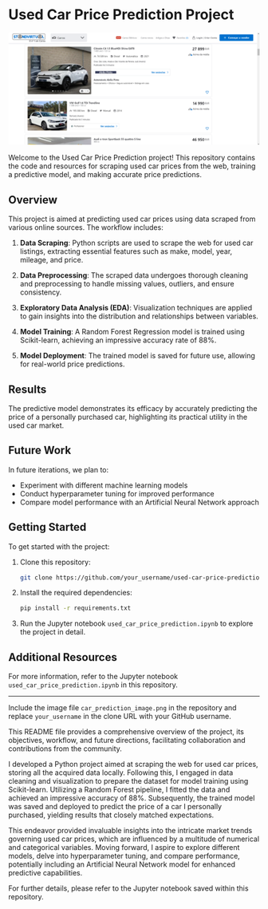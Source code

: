 # Used Car Price Prediction Project

![Used Car Price Prediction](img/standvirtual.png)

Welcome to the Used Car Price Prediction project! This repository contains the code and resources for scraping used car prices from the web, training a predictive model, and making accurate price predictions.

## Overview

This project is aimed at predicting used car prices using data scraped from various online sources. The workflow includes:

1. **Data Scraping**: Python scripts are used to scrape the web for used car listings, extracting essential features such as make, model, year, mileage, and price.

2. **Data Preprocessing**: The scraped data undergoes thorough cleaning and preprocessing to handle missing values, outliers, and ensure consistency.

3. **Exploratory Data Analysis (EDA)**: Visualization techniques are applied to gain insights into the distribution and relationships between variables.

4. **Model Training**: A Random Forest Regression model is trained using Scikit-learn, achieving an impressive accuracy rate of 88%.

5. **Model Deployment**: The trained model is saved for future use, allowing for real-world price predictions.

## Results

The predictive model demonstrates its efficacy by accurately predicting the price of a personally purchased car, highlighting its practical utility in the used car market.

## Future Work

In future iterations, we plan to:

- Experiment with different machine learning models
- Conduct hyperparameter tuning for improved performance
- Compare model performance with an Artificial Neural Network approach

## Getting Started

To get started with the project:

1. Clone this repository:

   ```bash
   git clone https://github.com/your_username/used-car-price-prediction.git
   ```

2. Install the required dependencies:

   ```bash
   pip install -r requirements.txt
   ```

3. Run the Jupyter notebook `used_car_price_prediction.ipynb` to explore the project in detail.

## Additional Resources

For more information, refer to the Jupyter notebook `used_car_price_prediction.ipynb` in this repository.

---

Include the image file `car_prediction_image.png` in the repository and replace `your_username` in the clone URL with your GitHub username.

This README file provides a comprehensive overview of the project, its objectives, workflow, and future directions, facilitating collaboration and contributions from the community.


I developed a Python project aimed at scraping the web for used car prices, storing all the acquired data locally. Following this, I engaged in data cleaning and visualization to prepare the dataset for model training using Scikit-learn. Utilizing a Random Forest pipeline, I fitted the data and achieved an impressive accuracy of 88%. Subsequently, the trained model was saved and deployed to predict the price of a car I personally purchased, yielding results that closely matched expectations.

This endeavor provided invaluable insights into the intricate market trends governing used car prices, which are influenced by a multitude of numerical and categorical variables. Moving forward, I aspire to explore different models, delve into hyperparameter tuning, and compare performance, potentially including an Artificial Neural Network model for enhanced predictive capabilities.

For further details, please refer to the Jupyter notebook saved within this repository.

